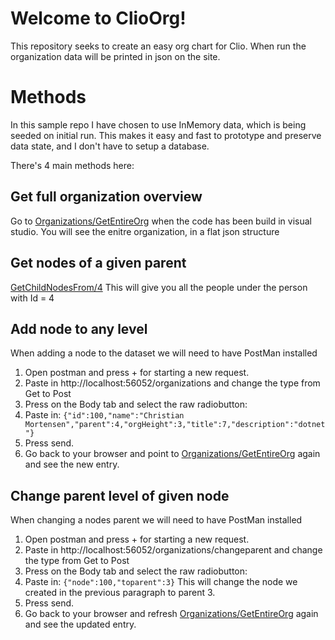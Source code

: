 # Welcome to ClioOrg!

This repository seeks to create an easy org chart for Clio.
When run the organization data will be printed in json on the site.


# Methods
In this sample repo I have chosen to use InMemory data, which is being seeded on initial run. This makes it easy and fast to prototype and preserve data state, and I don't have to setup a database.

There's 4 main methods here:

## Get full organization overview
Go to [Organizations/GetEntireOrg](http://localhost:56052/organizations/getentireorg) when the code has been build in visual studio. You will see the enitre organization, in a flat json structure

## Get nodes of a given parent
[GetChildNodesFrom/4](http://localhost:56052/organizations/GetChildNodesFrom/4) 
This will give you all the people under the person with Id = 4

## Add node to any level
When adding a node to the dataset we will need to have PostMan installed
1. Open postman and press + for starting a new request.
2. Paste in http://localhost:56052/organizations and change the type from Get to Post
3. Press on the Body tab and select the raw radiobutton:
4. Paste in:
`{"id":100,"name":"Christian Mortensen","parent":4,"orgHeight":3,"title":7,"description":"dotnet"}`
5. Press send.
6. Go back to your browser and point to [Organizations/GetEntireOrg](http://localhost:56052/organizations/getentireorg) again and see the new entry. 

## Change parent level of given node

When changing a nodes parent we will need to have PostMan installed
1. Open postman and press + for starting a new request.
2. Paste in http://localhost:56052/organizations/changeparent and change the type from Get to Post
3. Press on the Body tab and select the raw radiobutton:
4. Paste in:
`{"node":100,"toparent":3}`
This will change the node we created in the previous paragraph to parent 3.
5. Press send.
6. Go back to your browser and refresh [Organizations/GetEntireOrg](http://localhost:56052/organizations/getentireorg) again and see the updated entry. 
